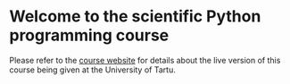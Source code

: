 # Welcome to the scientific Python programming course

Please refer to the
[course website](http://schryer.github.io/python_course_material) for
details about the live version of this course being given at the
University of Tartu.
